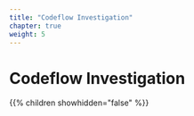 ```yaml
---
title: "Codeflow Investigation"
chapter: true
weight: 5
---
```


# Codeflow Investigation

{{% children showhidden="false" %}}